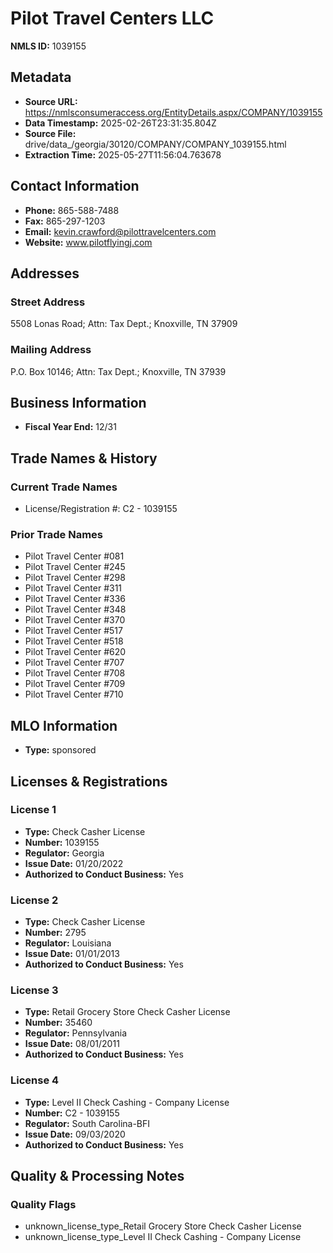 # Pilot Travel Centers LLC

**NMLS ID:** 1039155

## Metadata
- **Source URL:** https://nmlsconsumeraccess.org/EntityDetails.aspx/COMPANY/1039155
- **Data Timestamp:** 2025-02-26T23:31:35.804Z
- **Source File:** drive/data_/georgia/30120/COMPANY/COMPANY_1039155.html
- **Extraction Time:** 2025-05-27T11:56:04.763678

## Contact Information
- **Phone:** 865-588-7488
- **Fax:** 865-297-1203
- **Email:** kevin.crawford@pilottravelcenters.com
- **Website:** www.pilotflyingj.com

## Addresses
### Street Address
5508 Lonas Road; Attn: Tax Dept.; Knoxville, TN 37909

### Mailing Address
P.O. Box 10146; Attn: Tax Dept.; Knoxville, TN 37939

## Business Information
- **Fiscal Year End:** 12/31

## Trade Names & History
### Current Trade Names
- License/Registration #: C2 - 1039155

### Prior Trade Names
- Pilot Travel Center #081
- Pilot Travel Center #245
- Pilot Travel Center #298
- Pilot Travel Center #311
- Pilot Travel Center #336
- Pilot Travel Center #348
- Pilot Travel Center #370
- Pilot Travel Center #517
- Pilot Travel Center #518
- Pilot Travel Center #620
- Pilot Travel Center #707
- Pilot Travel Center #708
- Pilot Travel Center #709
- Pilot Travel Center #710

## MLO Information
- **Type:** sponsored

## Licenses & Registrations

### License 1
- **Type:** Check Casher License
- **Number:** 1039155
- **Regulator:** Georgia
- **Issue Date:** 01/20/2022
- **Authorized to Conduct Business:** Yes

### License 2
- **Type:** Check Casher License
- **Number:** 2795
- **Regulator:** Louisiana
- **Issue Date:** 01/01/2013
- **Authorized to Conduct Business:** Yes

### License 3
- **Type:** Retail Grocery Store Check Casher License
- **Number:** 35460
- **Regulator:** Pennsylvania
- **Issue Date:** 08/01/2011
- **Authorized to Conduct Business:** Yes

### License 4
- **Type:** Level II Check Cashing - Company License
- **Number:** C2 - 1039155
- **Regulator:** South Carolina-BFI
- **Issue Date:** 09/03/2020
- **Authorized to Conduct Business:** Yes

## Quality & Processing Notes
### Quality Flags
- unknown_license_type_Retail Grocery Store Check Casher License
- unknown_license_type_Level II Check Cashing - Company License
